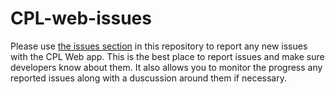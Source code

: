 # CPL-web-issues

Please use [the issues section](https://github.com/janev94/CPL-web-issues/issues) in this repository to report any new issues with the CPL Web app.
This is the best place to report issues and make sure developers know about them. It also allows you to monitor the progress any reported issues along with a duscussion around them if necessary.
